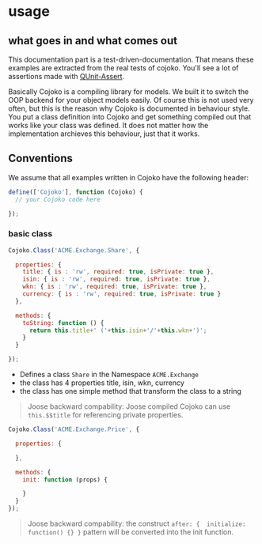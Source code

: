 # usage

## what goes in and what comes out

This documentation part is a test-driven-documentation. That means these examples are extracted from the real tests of cojoko. You'll see a lot of assertions made with [QUnit-Assert](https://github.com/pscheit/qunit-assert).

Basically Cojoko is a compiling library for models. We built it to switch the OOP backend for your object models easily. Of course this is not used very often, but this is the reason why Cojoko is documented in behaviour style. You put a class definition into Cojoko and get something compiled out that works like your class was defined. It does not matter how the implementation archieves this behaviour, just that it works.

## Conventions

We assume that all examples written in Cojoko have the following header:
```javascript
define(['Cojoko'], function (Cojoko) {
  // your Cojoko code here  

});
```

### basic class

```javascript
Cojoko.Class('ACME.Exchange.Share', {

  properties: {
    title: { is : 'rw', required: true, isPrivate: true },
    isin: { is : 'rw', required: true, isPrivate: true },
    wkn: { is : 'rw', required: true, isPrivate: true },
    currency: { is : 'rw', required: true, isPrivate: true }
  },

  methods: {
    toString: function () {
      return this.title+' ('+this.isin+'/'+this.wkn+')';
    }
  }

});
```

 * Defines a class `Share` in the Namespace `ACME.Exchange`
 * the class has 4 properties title, isin, wkn, currency
 * the class has one simple method that transform the class to a string

> Joose backward compability: Joose compiled Cojoko can use `this.$$title` for referencing private properties.


```javascript
Cojoko.Class('ACME.Exchange.Price', {

  properties: {

  },

  methods: {
    init: function (props) {

    }
  }
});
```

> Joose backward compability: the construct `after: {  initialize: function() {} }` pattern will be converted into the init function.